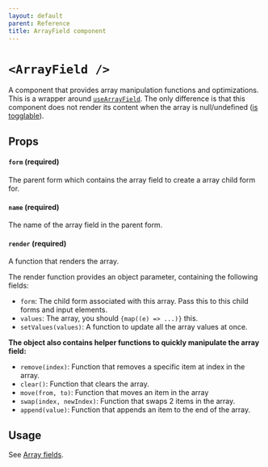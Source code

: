 ```yaml
---
layout: default
parent: Reference
title: ArrayField component
---
```


# `<ArrayField />`

A component that provides array manipulation functions and optimizations. This is a wrapper around [`useArrayField`](/typed-react-form/reference/useArrayField). The only difference is that this component does not render its content when the array is null/undefined ([is togglable](/typed-react-form/advanced/Toggling-a-field)).

## Props

#### `form` **(required)**

The parent form which contains the array field to create a array child form for.

#### `name` **(required)**

The name of the array field in the parent form.

#### `render` **(required)**

A function that renders the array.

The render function provides an object parameter, containing the following fields:

-   `form`: The child form associated with this array. Pass this to this child forms and input elements.
-   `values`: The array, you should `{map((e) => ...)}` this.
-   `setValues(values)`: A function to update all the array values at once.

**The object also contains helper functions to quickly manipulate the array field:**

-   `remove(index)`: Function that removes a specific item at index in the array.
-   `clear()`: Function that clears the array.
-   `move(from, to)`: Function that moves an item in the array
-   `swap(index, newIndex)`: Function that swaps 2 items in the array.
-   `append(value)`: Function that appends an item to the end of the array.

## Usage

See [Array fields](/typed-react-form/advanced/Array-fields).
